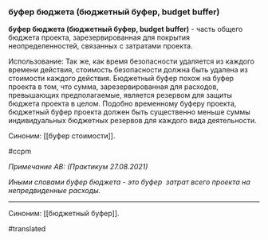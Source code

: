 ### буфер бюджета (бюджетный буфер, budget buffer)

**буфер бюджета (бюджетный буфер, budget buffer)** - часть общего бюджета проекта, зарезервированная для покрытия неопределенностей, связанных с затратами проекта.

Использование: Так же, как время безопасности удаляется из каждого времени действия, стоимость безопасности должна быть удалена из стоимости каждого действия. Бюджетный буфер похож на буфер проекта в том, что сумма, зарезервированная для расходов, превышающих предполагаемые, является резервом для защиты бюджета проекта в целом. Подобно временному буферу проекта, бюджетный буфер проекта должен быть существенно меньше суммы индивидуальных бюджетных резервов для каждого вида деятельности.

Синоним: [[буфер стоимости]].

#ccpm

*Примечание АВ: (Практикум 27.08.2021)*

*Иными словами буфер бюджета - это буфер  затрат всего проекта на непредвиденные расходы.*

------------------------------------------------------------------------

Синоним: [[бюджетный буфер]].

#translated
